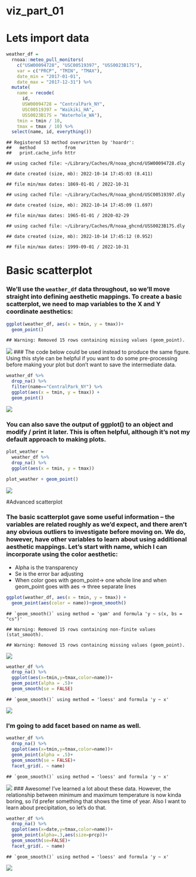 viz_part_01
================

# Lets import data

``` r
weather_df = 
  rnoaa::meteo_pull_monitors(
    c("USW00094728", "USC00519397", "USS0023B17S"),
    var = c("PRCP", "TMIN", "TMAX"), 
    date_min = "2017-01-01",
    date_max = "2017-12-31") %>%
  mutate(
    name = recode(
      id, 
      USW00094728 = "CentralPark_NY", 
      USC00519397 = "Waikiki_HA",
      USS0023B17S = "Waterhole_WA"),
    tmin = tmin / 10,
    tmax = tmax / 10) %>%
  select(name, id, everything())
```

    ## Registered S3 method overwritten by 'hoardr':
    ##   method           from
    ##   print.cache_info httr

    ## using cached file: ~/Library/Caches/R/noaa_ghcnd/USW00094728.dly

    ## date created (size, mb): 2022-10-14 17:45:03 (8.411)

    ## file min/max dates: 1869-01-01 / 2022-10-31

    ## using cached file: ~/Library/Caches/R/noaa_ghcnd/USC00519397.dly

    ## date created (size, mb): 2022-10-14 17:45:09 (1.697)

    ## file min/max dates: 1965-01-01 / 2020-02-29

    ## using cached file: ~/Library/Caches/R/noaa_ghcnd/USS0023B17S.dly

    ## date created (size, mb): 2022-10-14 17:45:12 (0.952)

    ## file min/max dates: 1999-09-01 / 2022-10-31

# Basic scatterplot

### We’ll use the `weather_df` data throughout, so we’ll move straight into defining aesthetic mappings. To create a basic scatterplot, we need to map variables to the X and Y coordinate aesthetics:

``` r
ggplot(weather_df, aes(x = tmin, y = tmax))+
  geom_point()
```

    ## Warning: Removed 15 rows containing missing values (geom_point).

![](viz_part_01_files/figure-gfm/unnamed-chunk-3-1.png)<!-- --> \### The
code below could be used instead to produce the same figure. Using this
style can be helpful if you want to do some pre-processing before making
your plot but don’t want to save the intermediate data.

``` r
weather_df %>%
  drop_na() %>% 
  filter(name=="CentralPark_NY") %>% 
  ggplot(aes(x = tmin, y = tmax)) + 
  geom_point()
```

![](viz_part_01_files/figure-gfm/unnamed-chunk-4-1.png)<!-- -->

### You can also save the output of ggplot() to an object and modify / print it later. This is often helpful, although it’s not my default approach to making plots.

``` r
plot_weather = 
  weather_df %>%
  drop_na() %>% 
  ggplot(aes(x = tmin, y = tmax)) 

plot_weather + geom_point()
```

![](viz_part_01_files/figure-gfm/unnamed-chunk-5-1.png)<!-- -->

\#Advanced scatterplot

### The basic scatterplot gave some useful information – the variables are related roughly as we’d expect, and there aren’t any obvious outliers to investigate before moving on. We do, however, have other variables to learn about using additional aesthetic mappings. Let’s start with name, which I can incorporate using the color aesthetic:

-   Alpha is the transparency
-   Se is the error bar adjusting
-   When color goes with geom_point-\> one whole line and when
    geom_point goes with aes -\> three separate lines

``` r
ggplot(weather_df, aes(x = tmin, y = tmax)) + 
  geom_point(aes(color = name))+geom_smooth()
```

    ## `geom_smooth()` using method = 'gam' and formula 'y ~ s(x, bs = "cs")'

    ## Warning: Removed 15 rows containing non-finite values (stat_smooth).

    ## Warning: Removed 15 rows containing missing values (geom_point).

![](viz_part_01_files/figure-gfm/unnamed-chunk-6-1.png)<!-- -->

``` r
weather_df %>% 
  drop_na() %>% 
  ggplot(aes(x=tmin,y=tmax,color=name))+
  geom_point(alpha = .5)+
  geom_smooth(se = FALSE)
```

    ## `geom_smooth()` using method = 'loess' and formula 'y ~ x'

![](viz_part_01_files/figure-gfm/unnamed-chunk-6-2.png)<!-- -->

### I’m going to add facet based on name as well.

``` r
weather_df %>% 
  drop_na() %>% 
  ggplot(aes(x=tmin,y=tmax,color=name))+
  geom_point(alpha = .5)+
  geom_smooth(se = FALSE)+
  facet_grid(. ~ name)
```

    ## `geom_smooth()` using method = 'loess' and formula 'y ~ x'

![](viz_part_01_files/figure-gfm/unnamed-chunk-7-1.png)<!-- --> \###
Awesome! I’ve learned a lot about these data. However, the relationship
between minimum and maximum temperature is now kinda boring, so I’d
prefer something that shows the time of year. Also I want to learn about
precipitation, so let’s do that.

``` r
weather_df %>% 
  drop_na() %>% 
  ggplot(aes(x=date,y=tmax,color=name))+
  geom_point(alpha=.3,aes(size=prcp))+
  geom_smooth(se=FALSE)+
  facet_grid(. ~ name)
```

    ## `geom_smooth()` using method = 'loess' and formula 'y ~ x'

![](viz_part_01_files/figure-gfm/unnamed-chunk-8-1.png)<!-- -->

